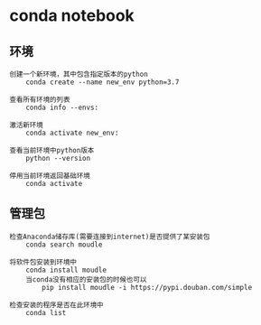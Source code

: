 # conda notebook
## 环境
    创建一个新环境，其中包含指定版本的python
        conda create --name new_env python=3.7
        
    查看所有环境的列表
        conda info --envs:

    激活新环境
        conda activate new_env:

    查看当前环境中python版本
        python --version

    停用当前环境返回基础环境
        conda activate

## 管理包
    检查Anaconda储存库(需要连接到internet)是否提供了某安装包
        conda search moudle

    将软件包安装到环境中
        conda install moudle
        当conda没有相应的安装包的时候也可以
            pip install moudle -i https://pypi.douban.com/simple

    检查安装的程序是否在此环境中
        conda list